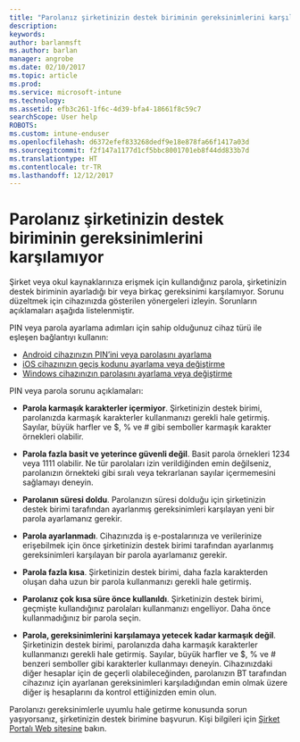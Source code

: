 ```yaml
---
title: "Parolanız şirketinizin destek biriminin gereksinimlerini karşılamıyor | Microsoft Docs"
description: 
keywords: 
author: barlanmsft
ms.author: barlan
manager: angrobe
ms.date: 02/10/2017
ms.topic: article
ms.prod: 
ms.service: microsoft-intune
ms.technology: 
ms.assetid: efb3c261-1f6c-4d39-bfa4-18661f8c59c7
searchScope: User help
ROBOTS: 
ms.custom: intune-enduser
ms.openlocfilehash: d6372efef833268dedf9e18e878fa66f1417a03d
ms.sourcegitcommit: f2f147a1177d1cf5bbc8001701eb8f44dd833b7d
ms.translationtype: HT
ms.contentlocale: tr-TR
ms.lasthandoff: 12/12/2017
---
```

# <a name="your-password-does-not-meet-your-company-supports-requirements"></a>Parolanız şirketinizin destek biriminin gereksinimlerini karşılamıyor

Şirket veya okul kaynaklarınıza erişmek için kullandığınız parola, şirketinizin destek biriminin ayarladığı bir veya birkaç gereksinimi karşılamıyor. Sorunu düzeltmek için cihazınızda gösterilen yönergeleri izleyin. Sorunların açıklamaları aşağıda listelenmiştir.

PIN veya parola ayarlama adımları için sahip olduğunuz cihaz türü ile eşleşen bağlantıyı kullanın:

- [Android cihazınızın PIN’ini veya parolasını ayarlama](set-your-pin-or-password-android.md)
- [iOS cihazınızın geçiş kodunu ayarlama veya değiştirme](set-or-change-your-passcode-ios.md)
- [Windows cihazınızın parolasını ayarlama veya değiştirme](set-or-change-your-password-windows.md)

PIN veya parola sorunu açıklamaları:

- **Parola karmaşık karakterler içermiyor**. Şirketinizin destek birimi, parolanızda karmaşık karakterler kullanmanızı gerekli hale getirmiş. Sayılar, büyük harfler ve $, % ve # gibi semboller karmaşık karakter örnekleri olabilir.

- **Parola fazla basit ve yeterince güvenli değil**. Basit parola örnekleri 1234 veya 1111 olabilir. Ne tür parolaları izin verildiğinden emin değilseniz, parolanızın örnekteki gibi sıralı veya tekrarlanan sayılar içermemesini sağlamayı deneyin.

- **Parolanın süresi doldu**. Parolanızın süresi dolduğu için şirketinizin destek birimi tarafından ayarlanmış gereksinimleri karşılayan yeni bir parola ayarlamanız gerekir.

- **Parola ayarlanmadı**. Cihazınızda iş e-postalarınıza ve verilerinize erişebilmek için önce şirketinizin destek birimi tarafından ayarlanmış gereksinimleri karşılayan bir parola ayarlamanız gerekir.

- **Parola fazla kısa**. Şirketinizin destek birimi, daha fazla karakterden oluşan daha uzun bir parola kullanmanızı gerekli hale getirmiş.

- **Parolanız çok kısa süre önce kullanıldı**. Şirketinizin destek birimi, geçmişte kullandığınız parolaları kullanmanızı engelliyor. Daha önce kullanmadığınız bir parola seçin.

- **Parola, gereksinimlerini karşılamaya yetecek kadar karmaşık değil**. Şirketinizin destek birimi, parolanızda daha karmaşık karakterler kullanmanızı gerekli hale getirmiş. Sayılar, büyük harfler ve $, % ve # benzeri semboller gibi karakterler kullanmayı deneyin. Cihazınızdaki diğer hesaplar için de geçerli olabileceğinden, parolanızın BT tarafından cihazınız için ayarlanan gereksinimleri karşıladığından emin olmak üzere diğer iş hesaplarını da kontrol ettiğinizden emin olun.

Parolanızı gereksinimlerle uyumlu hale getirme konusunda sorun yaşıyorsanız, şirketinizin destek birimine başvurun. Kişi bilgileri için [Şirket Portalı Web sitesine](https://portal.manage.microsoft.com#HelpDeskDialog) bakın.
